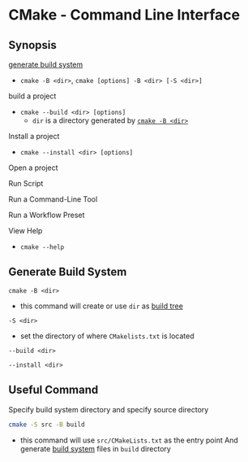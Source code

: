 # CMake - Command Line Interface

## Synopsis

[generate build system](#generate-build-system)

- `cmake -B <dir>`, `cmake [options] -B <dir> [-S <dir>]`

build a project

- `cmake --build <dir> [options]`
  - `dir` is a directory generated by [`cmake -B <dir>`](#generate-build-system)

Install a project

- `cmake --install <dir> [options]`

Open a project

Run Script

Run a Command-Line Tool

Run a Workflow Preset

View Help

- `cmake --help`

## Generate Build System

`cmake -B <dir>`

- this command will create or use `dir` as [build tree](cmake-glossary.md#build-tree)

`-S <dir>`

- set the directory of where `CMakelists.txt` is located

`--build <dir>`

`--install <dir>`

## Useful Command

Specify build system directory and specify source directory

```sh
cmake -S src -B build
```

- this command will use `src/CMakeLists.txt` as the entry point And generate [build system](cmake-glossary.md#build-tree) files in `build` directory


